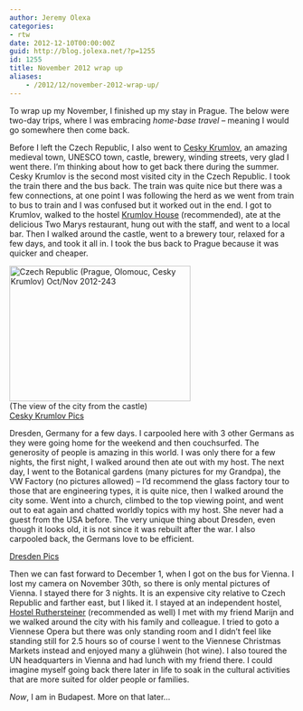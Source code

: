 ```yaml
---
author: Jeremy Olexa
categories:
- rtw
date: 2012-12-10T00:00:00Z
guid: http://blog.jolexa.net/?p=1255
id: 1255
title: November 2012 wrap up
aliases:
    - /2012/12/november-2012-wrap-up/
---
```


To wrap up my November, I finished up my stay in Prague. The below were two-day trips, where I was embracing *home-base travel* &#8211; meaning I would go somewhere then come back.

Before I left the Czech Republic, I also went to <u>Cesky Krumlov</u>, an amazing medieval town, UNESCO town, castle, brewery, winding streets, very glad I went there. I&#8217;m thinking about how to get back there during the summer. Cesky Krumlov is the second most visited city in the Czech Republic. I took the train there and the bus back. The train was quite nice but there was a few connections, at one point I was following the herd as we went from train to bus to train and I was confused but it worked out in the end. I got to Krumlov, walked to the hostel [Krumlov House][1] (recommended), ate at the delicious Two Marys restaurant, hung out with the staff, and went to a local bar. Then I walked around the castle, went to a brewery tour, relaxed for a few days, and took it all in. I took the bus back to Prague because it was quicker and cheaper.

[<img src="http://farm9.staticflickr.com/8058/8261230248_cba0b6c7fd_n.jpg" width="320" height="240" alt="Czech Republic (Prague, Olomouc, Cesky Krumlov) Oct/Nov 2012-243" />][2]  
(The view of the city from the castle)  
[Cesky Krumlov Pics][3]

Dresden, Germany for a few days. I carpooled here with 3 other Germans as they were going home for the weekend and then couchsurfed. The generosity of people is amazing in this world. I was only there for a few nights, the first night, I walked around then ate out with my host. The next day, I went to the Botanical gardens (many pictures for my Grandpa), the VW Factory (no pictures allowed) &#8211; I&#8217;d recommend the glass factory tour to those that are engineering types, it is quite nice, then I walked around the city some. Went into a church, climbed to the top viewing point, and went out to eat again and chatted worldly topics with my host. She never had a guest from the USA before. The very unique thing about Dresden, even though it looks old, it is not since it was rebuilt after the war. I also carpooled back, the Germans love to be efficient.

[Dresden Pics][4]

Then we can fast forward to December 1, when I got on the bus for Vienna. I lost my camera on November 30th, so there is only mental pictures of Vienna. I stayed there for 3 nights. It is an expensive city relative to Czech Republic and farther east, but I liked it. I stayed at an independent hostel, [Hostel Ruthersteiner][5] (recommended as well) I met with my friend Marijn and we walked around the city with his family and colleague. I tried to goto a Viennese Opera but there was only standing room and I didn&#8217;t feel like standing still for 2.5 hours so of course I went to the Viennese Christmas Markets instead and enjoyed many a glühwein (hot wine). I also toured the UN headquarters in Vienna and had lunch with my friend there. I could imagine myself going back there later in life to soak in the cultural activities that are more suited for older people or families.

*Now*, I am in Budapest. More on that later&#8230;

 [1]: http://www.krumlovhostel.com/
 [2]: http://www.flickr.com/photos/jolexa/8261230248/ "Czech Republic (Prague, Olomouc, Cesky Krumlov) Oct/Nov 2012-243 by jolexa112, on Flickr"
 [3]: http://www.flickr.com/photos/jolexa/tags/ceskykrumlov/
 [4]: http://www.flickr.com/photos/jolexa/sets/72157632210834261/with/8260202179/
 [5]: http://www.hostelruthensteiner.com/